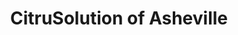 ---
title: "CitruSolution of Asheville"
url: /asheville/citrusolution-of-asheville/
shop: carpet
---